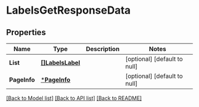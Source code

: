 # LabelsGetResponseData

## Properties
Name | Type | Description | Notes
------------ | ------------- | ------------- | -------------
**List** | [**[]LabelsLabel**](labels_label.md) |  | [optional] [default to null]
**PageInfo** | [***PageInfo**](page_info.md) |  | [optional] [default to null]

[[Back to Model list]](../README.md#documentation-for-models) [[Back to API list]](../README.md#documentation-for-api-endpoints) [[Back to README]](../README.md)


